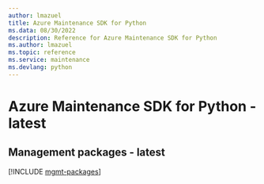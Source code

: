 ```yaml
---
author: lmazuel
title: Azure Maintenance SDK for Python
ms.data: 08/30/2022
description: Reference for Azure Maintenance SDK for Python
ms.author: lmazuel
ms.topic: reference
ms.service: maintenance
ms.devlang: python
---
```

# Azure Maintenance SDK for Python - latest

## Management packages - latest
[!INCLUDE [mgmt-packages](maintenance-mgmt-index.md)]
